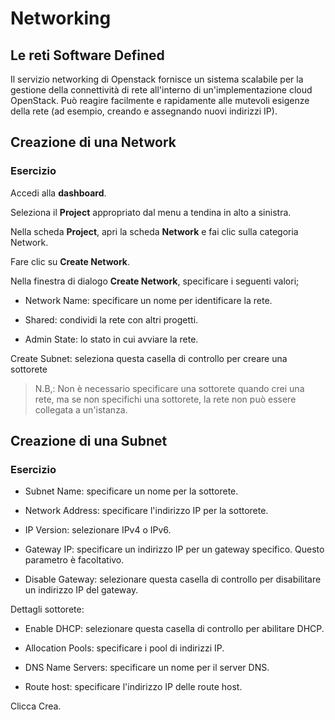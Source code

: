 # Networking

## Le reti Software Defined

Il servizio networking di Openstack fornisce un sistema scalabile per la gestione della connettività di rete all'interno di un'implementazione cloud OpenStack. Può reagire facilmente e rapidamente alle mutevoli esigenze della rete (ad esempio, creando e assegnando nuovi indirizzi IP). 

## Creazione di una Network

### Esercizio
Accedi alla **dashboard**.

Seleziona il **Project** appropriato dal menu a tendina in alto a sinistra.

Nella scheda **Project**, apri la scheda **Network** e fai clic sulla categoria Network.

Fare clic su **Create Network**.

Nella finestra di dialogo **Create Network**, specificare i seguenti valori;

- Network Name: specificare un nome per identificare la rete.

- Shared: condividi la rete con altri progetti.

- Admin State: lo stato in cui avviare la rete.

Create Subnet: seleziona questa casella di controllo per creare una sottorete

>N.B,: Non è necessario specificare una sottorete quando crei una rete, ma se non specifichi una sottorete, la rete non può essere collegata a un'istanza. 

## Creazione di una Subnet

### Esercizio

- Subnet Name: specificare un nome per la sottorete.

- Network Address: specificare l'indirizzo IP per la sottorete.

- IP Version: selezionare IPv4 o IPv6.

- Gateway IP: specificare un indirizzo IP per un gateway specifico. Questo parametro è facoltativo.

- Disable Gateway: selezionare questa casella di controllo per disabilitare un indirizzo IP del gateway.

Dettagli sottorete:

- Enable DHCP: selezionare questa casella di controllo per abilitare DHCP.

- Allocation Pools: specificare i pool di indirizzi IP.

- DNS Name Servers: specificare un nome per il server DNS.

- Route host: specificare l'indirizzo IP delle route host. 

Clicca Crea.


